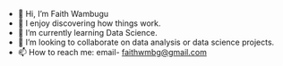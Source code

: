 - 👋 Hi, I’m Faith Wambugu
- 👀 I enjoy discovering how things work.
- 🌱 I’m currently learning Data Science.
- 💞️ I’m looking to collaborate on data analysis or data science projects.
- 📫 How to reach me: email- faithwmbg@gmail.com

<!---
FaithWambugu/FaithWambugu is a ✨ special ✨ repository because its `README.md` (this file) appears on your GitHub profile.
You can click the Preview link to take a look at your changes.
--->
